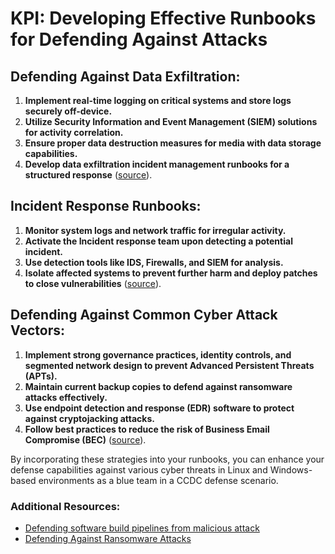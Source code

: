 # KPI: Developing Effective Runbooks for Defending Against Attacks

## Defending Against Data Exfiltration:
1. **Implement real-time logging on critical systems and store logs securely off-device.**
2. **Utilize Security Information and Event Management (SIEM) solutions for activity correlation.**
3. **Ensure proper data destruction measures for media with data storage capabilities.**
4. **Develop data exfiltration incident management runbooks for a structured response** ([source](https://www.cyber.gc.ca/en/guidance/defending-against-data-exfiltration-threats-itsm40110)).

## Incident Response Runbooks:
1. **Monitor system logs and network traffic for irregular activity.**
2. **Activate the Incident response team upon detecting a potential incident.**
3. **Use detection tools like IDS, Firewalls, and SIEM for analysis.**
4. **Isolate affected systems to prevent further harm and deploy patches to close vulnerabilities** ([source](https://subrosacyber.com/blog/incident-response-runbook-example)).

## Defending Against Common Cyber Attack Vectors:
1. **Implement strong governance practices, identity controls, and segmented network design to prevent Advanced Persistent Threats (APTs).**
2. **Maintain current backup copies to defend against ransomware attacks effectively.**
3. **Use endpoint detection and response (EDR) software to protect against cryptojacking attacks.**
4. **Follow best practices to reduce the risk of Business Email Compromise (BEC)** ([source](https://isacybersecurity.com/15-common-cybersecurity-attack-vectors-and-how-to-defend-against-them/)).

By incorporating these strategies into your runbooks, you can enhance your defense capabilities against various cyber threats in Linux and Windows-based environments as a blue team in a CCDC defense scenario.

### Additional Resources:
- [Defending software build pipelines from malicious attack](https://www.ncsc.gov.uk/blog-post/defending-software-build-pipelines-from-malicious-attack)
- [Defending Against Ransomware Attacks](https://www.cybersecurity-insiders.com/defending-against-ransomware-attacks/)
